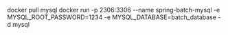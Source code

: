 docker pull mysql
docker run -p 2306:3306 --name spring-batch-mysql -e MYSQL_ROOT_PASSWORD=1234 -e MYSQL_DATABASE=batch_database -d mysql